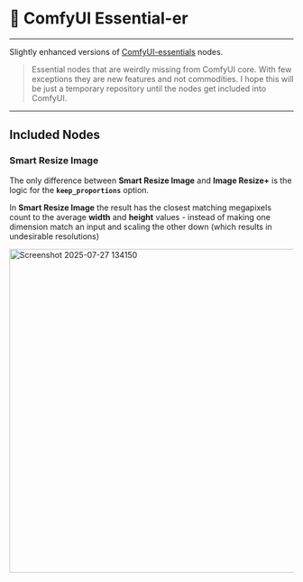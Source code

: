 # 🔧 ComfyUI Essential-er

---

Slightly enhanced versions of [ComfyUI-essentials](https://github.com/cubiq/ComfyUI_essentials) nodes.

> Essential nodes that are weirdly missing from ComfyUI core. With few exceptions they are new features and not commodities. I hope this will be just a temporary repository until the nodes get included into ComfyUI.

---

## Included Nodes

### Smart Resize Image

The only difference between **Smart Resize Image** and **Image Resize+** is the logic for the **`keep_proportions`** option.

In **Smart Resize Image** the result has the closest matching megapixels count to the average **width** and **height** values - instead of making one dimension match an input and scaling the other down (which results in undesirable resolutions)

<img width="1037" height="574" alt="Screenshot 2025-07-27 134150" src="https://github.com/user-attachments/assets/5d27b7b5-9be6-40ca-ba9a-e1874afc65a3" />
